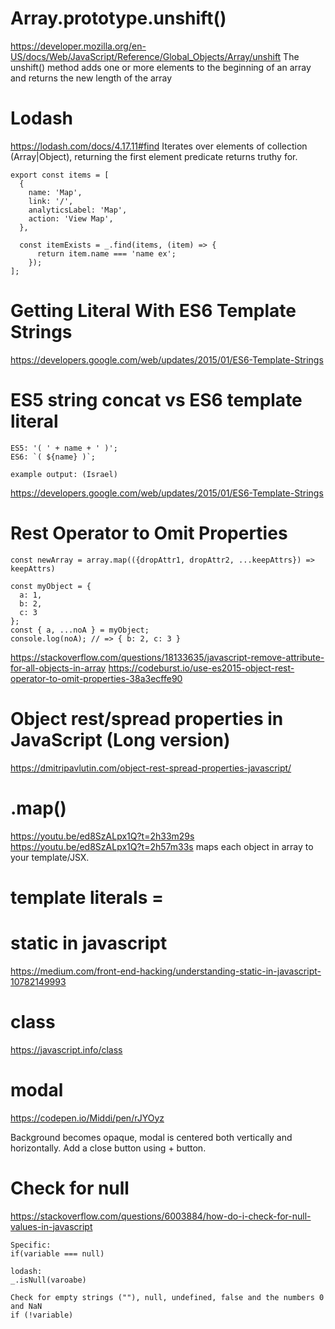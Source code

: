 # Array.prototype.unshift()
https://developer.mozilla.org/en-US/docs/Web/JavaScript/Reference/Global_Objects/Array/unshift
The unshift() method adds one or more elements to the beginning of an array and returns the new length of the array

# Lodash
https://lodash.com/docs/4.17.11#find
Iterates over elements of collection (Array|Object), returning the first element predicate returns truthy for.
```
export const items = [
  {
    name: 'Map',
    link: '/',
    analyticsLabel: 'Map',
    action: 'View Map',
  },
  
  const itemExists = _.find(items, (item) => {
      return item.name === 'name ex';
    });
];
```
# Getting Literal With ES6 Template Strings
https://developers.google.com/web/updates/2015/01/ES6-Template-Strings

# ES5 string concat vs ES6 template literal
```
ES5: '( ' + name + ' )';
ES6: `( ${name} )`;

example output: (Israel)
```
https://developers.google.com/web/updates/2015/01/ES6-Template-Strings

# Rest Operator to Omit Properties
```
const newArray = array.map(({dropAttr1, dropAttr2, ...keepAttrs}) => keepAttrs)

const myObject = {
  a: 1,
  b: 2,
  c: 3
};
const { a, ...noA } = myObject;
console.log(noA); // => { b: 2, c: 3 }
```
https://stackoverflow.com/questions/18133635/javascript-remove-attribute-for-all-objects-in-array
https://codeburst.io/use-es2015-object-rest-operator-to-omit-properties-38a3ecffe90

# Object rest/spread properties in JavaScript (Long version)
https://dmitripavlutin.com/object-rest-spread-properties-javascript/

# .map()
https://youtu.be/ed8SzALpx1Q?t=2h33m29s
https://youtu.be/ed8SzALpx1Q?t=2h57m33s
maps each object in array to your template/JSX.

# template literals = ` `

# static in javascript
https://medium.com/front-end-hacking/understanding-static-in-javascript-10782149993

# class
https://javascript.info/class

# modal

https://codepen.io/Middi/pen/rJYOyz

Background becomes opaque, modal is centered both vertically and horizontally. Add a close button using + button.

# Check for null

https://stackoverflow.com/questions/6003884/how-do-i-check-for-null-values-in-javascript

```
Specific:
if(variable === null)

lodash:
_.isNull(varoabe)

Check for empty strings (""), null, undefined, false and the numbers 0 and NaN
if (!variable)


```

